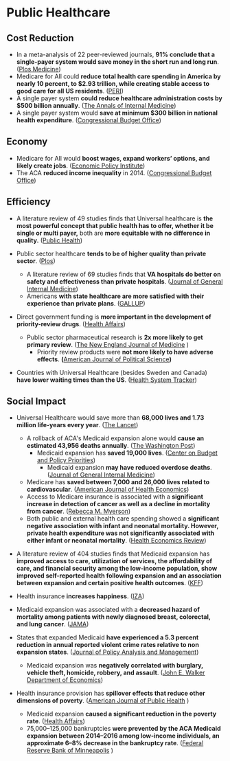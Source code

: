 # Public Healthcare

## Cost Reduction

* In a meta-analysis of 22 peer-reviewed journals, **91% conclude that a single-payer system would save money in the short run and long run**. \([Plos Medicine](https://heatinformatics.com/sites/default/files/images-videosFileContent/journal.pmed_.1003013.pdf)\)
* Medicare for All could **reduce total health care spending in America by nearly 10 percent, to $2.93 trillion, while creating stable access to good care for all US residents**. \([PERI](https://0x0.la/u/HBSEP3b.pdf)\)
* A single payer system **could reduce healthcare administration costs by $500 billion annually**. \([The Annals of Internal Medicine](https://zero.sci-hub.se/6270/69739f396b37e96266016765fbb0ec19/woolhandler2017.pdf#page=2)\)
* A single payer system would **save at minimum $300 billion in national health expenditure**. \([Congressional Budget Office](https://www.cbo.gov/system/files/2020-12/56811-Single-Payer.pdf)\)

## Economy

* Medicare for All would **boost wages, expand workers’ options, and likely create jobs**. \([Economic Policy Institute](https://files.epi.org/pdf/186856.pdf)\)
* The ACA **reduced income inequality** in 2014. \([Congressional Budget Office](https://www.cbo.gov/system/files/115th-congress-2017-2018/reports/53597-distribution-household-income-2014.pdf)\)

## Efficiency

* A literature review of 49 studies finds that Universal healthcare is **the most powerful concept that public health has to offer, whether it be single or multi payer,** both are **more equitable with no difference in quality.** \([Public Health](https://twin.sci-hub.se/7098/8bc1fc97c951dc7c4b9fe67b970e5eb2/petrou2018.pdf)\)
* Public sector healthcare **tends to be of higher quality than private sector**. \([Plos](https://journals.plos.org/plosmedicine/article/file?id=10.1371/journal.pmed.1001244&type=printable)\) 
  * A literature review of 69 studies finds that **VA hospitals do better on safety and effectiveness than private hospitals**. \([Journal of General Internal Medicine](https://link.springer.com/content/pdf/10.1007/s11606-016-3775-2.pdf)\)
  * Americans **with state healthcare are more satisfied with their experience than private plans**. \([GALLUP](https://news.gallup.com/poll/186527/americans-government-health-plans-satisfied.aspx)\)
* Direct government funding is **more important in the development of priority-review drugs**. \([Health Affairs](https://www.researchgate.net/profile/Frank-Lichtenberg/publication/49805993_What_Are_The_Respective_Roles_Of_The_Public_And_Private_Sectors_In_Pharmaceutical_Innovation/links/58ac9680aca272af066626be/What-Are-The-Respective-Roles-Of-The-Public-And-Private-Sectors-In-Pharmaceutical-Innovation.pdf)\)
  * Public sector pharmaceutical research is **2x more likely to get primary review**. \([The New England Journal of Medicine](https://www.nejm.org/doi/pdf/10.1056/nejmsa1008268#page=5)    \)
    * Priority review products were **not more likely to have adverse effects**. **\(**[American Journal of Political Science](https://moscow.sci-hub.st/973/520bac7fed886f752bdb7d532ea478da/carpenter2011.pdf#page=12)**\)**
* Countries with Universal Healthcare \(besides Sweden and Canada\) **have lower waiting times than the US**. \([Health System Tracker](https://i.imgur.com/THQTAOa.png)\)

## Social Impact

* Universal Healthcare would save more than **68,000 lives and 1.73 million life-years every year**. \([The Lancet](https://sci-hub.st/downloads/2020-02-15/a8/10.1016@S0140-67361933019-3.pdf)\)
  * A rollback of ACA's Medicaid expansion alone would **cause an estimated 43,956 deaths annually**. \([The Washington Post](https://archive.is/aGJLK#selection-3699.0-3708.0)\)
    * Medicaid expansion has **saved 19,000 lives**. \([Center on Budget and Policy Priorities](https://www.cbpp.org/sites/default/files/atoms/files/11-6-19health.pdf)\)
      * Medicaid expansion **may have reduced overdose deaths**.  \([Journal of General Internal Medicine](https://link.springer.com/content/pdf/10.1007/s11606-018-4664-7.pdf)\)
  * Medicare has **saved between 7,000 and 26,000 lives related to cardiovascular**. \([American Journal of Health Economics](https://www.frbsf.org/economic-research/files/wp2015-04.pdf)\)
  * Access to Medicare insurance is associated with a **significant increase in detection of cancer as well as a decline in mortality from cancer**. \([Rebecca M. Myerson](https://onlinelibrary.wiley.com/doi/pdf/10.1002/pam.22199)\)
  * Both public and external health care spending showed a **significant negative association with infant and neonatal mortality. However, private health expenditure was not significantly associated with either infant or neonatal mortality**. \([Health Economics Review](https://healtheconomicsreview.biomedcentral.com/track/pdf/10.1186/s13561-020-00262-3.pdf)\)
* A literature review of 404 studies finds that Medicaid expansion has **improved access to care, utilization of services, the affordability of care, and financial security among the low-income population, show improved self-reported health following expansion and an association between expansion and certain positive health outcomes**. \([KFF](https://files.kff.org/attachment/Report-The-Effects-of-Medicaid-Expansion-under-the-ACA-Updated-Findings-from-a-Literature-Review.pdf)\)
* Health insurance **increases happiness**. \([IZA](http://ftp.iza.org/dp11879.pdf)\)
* Medicaid expansion was associated with a **decreased hazard of mortality among patients with newly diagnosed breast, colorectal, and lung cancer**. \([JAMA](https://0x0.la/u/mEWpsKF.pdf)\)
* States that expanded Medicaid **have experienced a 5.3 percent reduction in annual reported violent crime rates relative to non expansion states**. \([Journal of Policy Analysis and Management](https://sci-hub.se/downloads/2020-08-06/5f/10.1002@pam.22239.pdf)\)
  * Medicaid expansion was **negatively correlated with burglary, vehicle theft, homicide, robbery, and assault**. \([John E. Walker Department of Economics](https://tigerprints.clemson.edu/cgi/viewcontent.cgi?article=1017&context=economics_pubs)\)
* Health insurance provision has **spillover effects that reduce other dimensions of poverty**. \([American Journal of Public Health](https://www.ncbi.nlm.nih.gov/pmc/articles/PMC6687269/pdf/AJPH.2019.305168.pdf)  \)

  * Medicaid expansion **caused a significant reduction in the poverty rate**. \([Health Affairs](https://care4carolina.com/wp-content/uploads/2020/06/Medicaid-Expansion-and-Poverty-Rates-Health-Affairs-January-2019.pdf)\)
  * 75,000–125,000 bankruptcies **were prevented by the ACA Medicaid expansion between 2014–2016 among low-income individuals, an approximate 6–8% decrease in the bankruptcy rate**. \([Federal Reserve Bank of Minneapolis](https://www.minneapolisfed.org/~/media/assets/mea/2019/paper-contest/winning-papers/aca-bankcruptcy.pdf?la=en)    \)

